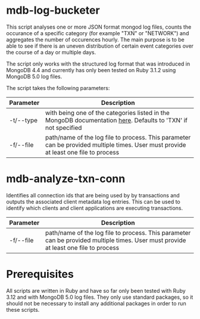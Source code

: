 # mdb-log-bucketer

This script analyses one or more JSON format mongod log files, counts the occurance of a specific category (for example "TXN" or "NETWORK") and aggregates the number of occurences hourly. The main purpose is to be able to see if there is an uneven distribution of certain event categories over the course of a day or multiple days.

The script only works with the structured log format that was introduced in MongoDB 4.4 and currently has only been tested on Ruby 3.1.2 using MongoDB 5.0 log files.

The script takes the following parameters:

Parameter | Description
----------|-------------
-t/--type <CATEGORY> | with <CATEGORY> being one of the categories listed in the MongoDB documentation [here](https://www.mongodb.com/docs/manual/reference/log-messages/#components). Defaults to 'TXN' if not specified
-f/--file <FILENAME> | path/name of the log file to process. This parameter can be provided multiple times. User must provide at least one file to process

# mdb-analyze-txn-conn

Identifies all connection ids that are being used by by transactions and outputs the associated client metadata log entries. This can be used to identify which clients and client applications are executing transactions.

Parameter | Description
----------|-------------
-f/--file <FILENAME> | path/name of the log file to process. This parameter can be provided multiple times. User must provide at least one file to process

# Prerequisites

All scripts are written in Ruby and have so far only been tested with Ruby 3.12 and with MongoDB 5.0 log files. They only use standard packages, so it should not be necessary to install any additional packages in order to run these scripts.
